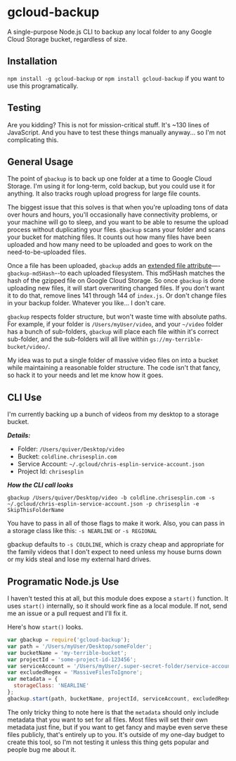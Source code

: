# gcloud-backup
A single-purpose Node.js CLI to backup any local folder to any Google Cloud Storage bucket, regardless of size.

## Installation
```npm install -g gcloud-backup``` or ```npm install gcloud-backup``` if you want to use this programatically.

## Testing
Are you kidding? This is not for mission-critical stuff. It's ~130 lines of JavaScript. And you have to test these things manually anyway... so I'm not complicating this.

## General Usage
The point of ```gbackup``` is to back up one folder at a time to Google Cloud Storage. I'm using it for long-term, cold backup, but you could use it for anything. It also tracks rough upload progress for large file counts.

The biggest issue that this solves is that when you're uploading tons of data over hours and hours, you'll occasionally have connectivity problems, or your machine will go to sleep, and you want to be able to resume the upload process without duplicating your files. ```gbackup``` scans your folder and scans your bucket for matching files. It counts out how many files have been uploaded and how many need to be uploaded and goes to work on the need-to-be-uploaded files. 

Once a file has been uploaded, ```gbackup``` adds an [extended file attribute](https://en.wikipedia.org/wiki/Extended_file_attributes)—-```gbackup-md5Hash```--to each uploaded filesystem. This md5Hash matches the hash of the gzipped file on Google Cloud Storage. So once ```gbackup``` is done uploading new files, it will start overwriting changed files. If you don't want it to do that, remove lines 141 through 144 of ```index.js```. Or don't change files in your backup folder. Whatever you like... I don't care.

```gbackup``` respects folder structure, but won't waste time with absolute paths. For example, if your folder is ```/Users/myUser/video```, and your ```~/video``` folder has a bunch of sub-folders, ```gbackup``` will place each file within it's correct sub-folder, and the sub-folders will all live within ```gs://my-terrible-bucket/video/```.

My idea was to put a single folder of massive video files on into a bucket while maintaining a reasonable folder structure. The code isn't that fancy, so hack it to your needs and let me know how it goes.

## CLI Use
I'm currently backing up a bunch of videos from my desktop to a storage bucket.

***Details:***

- Folder: ```/Users/quiver/Desktop/video```
- Bucket: ```coldline.chrisesplin.com```
- Service Account: ```~/.gcloud/chris-esplin-service-account.json```
- Project Id: ```chrisesplin```

***How the CLI call looks***

```gbackup /Users/quiver/Desktop/video -b coldline.chrisesplin.com -s ~/.gcloud/chris-esplin-service-account.json -p chrisesplin -e SkipThisFolderName```

You have to pass in all of those flags to make it work. Also, you can pass in a storage class like this:
```-s NEARLINE``` or ```-s REGIONAL```

gbackup defaults to ```-s COLDLINE```, which is crazy cheap and appropriate for the family videos that I don't expect to need unless my house burns down or my kids steal and lose my external hard drives.

## Programatic Node.js Use

I haven't tested this at all, but this module does expose a ```start()``` function. It uses ```start()``` internally, so it should work fine as a local module. If not, send me an issue or a pull request and I'll fix it.

Here's how ```start()``` looks.

```javascript
var gbackup = require('gcloud-backup');
var path = '/Users/myUser/Desktop/someFolder';
var bucketName = 'my-terrible-bucket';
var projectId = 'some-project-id-123456';
var serviceAccount = '/Users/myUser/.super-secret-folder/service-account.json';
var excludedRegex = 'MassiveFilesToIgnore';
var metadata = {
  storageClass: 'NEARLINE'
};
gbackup.start(path, bucketName, projectId, serviceAccount, excludedRegex, metadata);
```

The only tricky thing to note here is that the ```metadata``` should only include metadata that you want to set for all files. Most files will set their own metadata just fine, but if you want to get fancy and maybe even serve these files publicly, that's entirely up to you. It's outside of my one-day budget to create this tool, so I'm not testing it unless this thing gets popular and people bug me about it.
